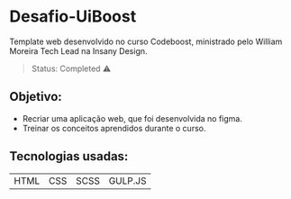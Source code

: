 # Desafio-UiBoost
Template web desenvolvido no curso Codeboost, ministrado pelo William Moreira Tech Lead na Insany Design.

> Status: Completed ⚠️

## Objetivo:
+ Recriar uma aplicação web, que foi desenvolvida no figma.
+ Treinar os conceitos aprendidos durante o curso.

## Tecnologias usadas:

<table>
  <tr>
    <td>HTML</td>
    <td>CSS</td>
    <td>SCSS</td>
    <td>GULP.JS</td>
  </tr>
</table>


